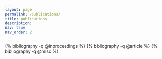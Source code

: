 ```yaml
---
layout: page
permalink: /publications/
title: publications
description:
nav: true
nav_order: 2
---
```


<!-- _pages/publications.md -->
<div class="publications">

<!-- Group by venue type -->
{% bibliography -q @inproceedings %}
{% bibliography -q @article %}
{% bibliography -q @misc %}

</div>
